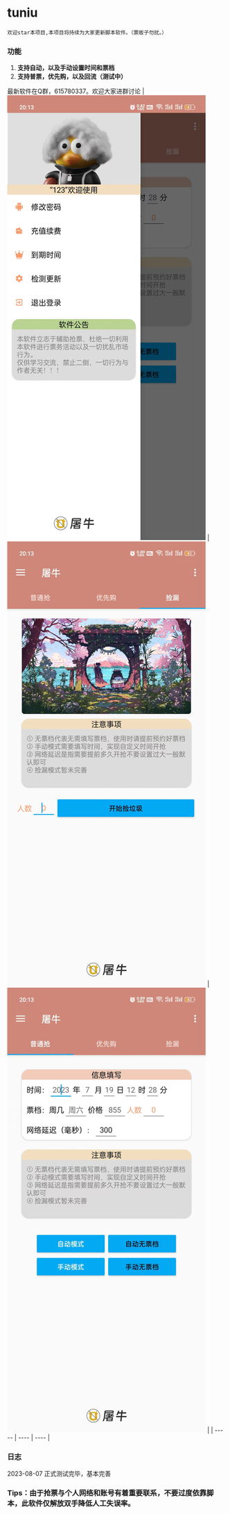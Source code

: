 # tuniu

```
欢迎star本项目,本项目将持续为大家更新脚本软件。（票贩子勿扰。）
```

### 功能

1. **支持自动，以及手动设置时间和票档**
2. **支持普票，优先购，以及回流（测试中）**

最新软件在Q群，615780337。欢迎大家进群讨论
| ![01](https://github.com/Chang-L12138/tuniu/blob/main/img/01.jpg) |   ![02](https://github.com/Chang-L12138/tuniu/blob/main/img/02.jpg)   |  ![03](https://github.com/Chang-L12138/tuniu/blob/main/img/03.jpg)    |
| ----- | ---- | ---- |

### 日志

2023-08-07 正式测试完毕，基本完善

### Tips：由于抢票与个人网络和账号有着重要联系，不要过度依靠脚本，此软件仅解放双手降低人工失误率。
